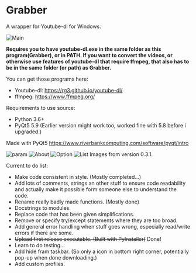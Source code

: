 # Grabber
A wrapper for Youtube-dl for Windows. 

![Main](https://i.imgur.com/45yhvmH.png)

**Requires you to have youtube-dl.exe in the same folder as this program(Grabber), or in PATH. 
If you want to convert the videos, or otherwise use features of youtube-dl that require ffmpeg,
that also has to be in the same folder (or path) as Grabber.** 

You can get those programs here:
* Youtube-dl: https://rg3.github.io/youtube-dl/
* ffmpeg: https://www.ffmpeg.org/

Requirements to use source:

* Python 3.6+ 
* PyQt5 5.9 (Earlier version might work too, worked fine with 5.8 before i upgraded.) 

Made with PyQt5 https://www.riverbankcomputing.com/software/pyqt/intro


![param](https://i.imgur.com/4jFwhFe.png) ![About](https://i.imgur.com/52Fy75J.png) 
![Option](https://i.imgur.com/ceYwgyS.png) ![List](https://i.imgur.com/L0PL5OH.png)
Images from version 0.3.1.

Current to do list: 

* Make code consistent in style. (Mostly completed...)
* Add lots of comments, strings an other stuff to ensure code readability and actually make it possible form someone else to understand the code.
* Rename really badly made functions. (Mostly done)
* Docstrings to modules.
* Replace code that has been given simplifications. 
* Remove or specify try/except statements where they are too broad.
* Add general error handling when stuff goes wrong, especially read/write errors if there are some. 
* ~~Upload first release executable. (Built with PyInstaller)~~ Done!
* Learn to do testing...
* Add hide fram taskbar. (So only a icon in bottom right corner, potentially pop-up when done downloading.) 
* Add custom profiles. 
